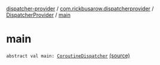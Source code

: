 [dispatcher-provider](../../index.md) / [com.rickbusarow.dispatcherprovider](../index.md) / [DispatcherProvider](index.md) / [main](./main.md)

# main

`abstract val main: `[`CoroutineDispatcher`](https://kotlin.github.io/kotlinx.coroutines/kotlinx-coroutines-core/kotlinx.coroutines/-coroutine-dispatcher/index.html) [(source)](https://github.com/RBusarow/Dispatch/tree/master/dispatcher-provider/src/main/java/com/rickbusarow/dispatcherprovider/DispatcherProvider.kt#L35)